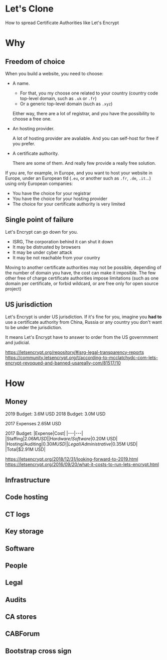 # Let's Clone

How to spread Certificate Authorities like Let's Encrypt

# Why

## Freedom of choice

When you build a website, you need to choose:

- A name.
  - For that, you my choose one related to your country (country code top-level domain, such as `.uk` or `.fr`)
  - Or a generic top-level domain (such as `.xyz`)
  
  Either way, there are a lot of registrar, and you have the possibility to choose a free one.
  
- An hosting provider.

  A lot of hosting provider are avaliable. And you can self-host for free if you prefer.

- A certificate authority.

  There are some of them. And really few provide a really free solution.

If you are, for example, in Europe, and you want to host your website in Europe, under an European tld (`.eu`, or another such as `.fr`, `.de`, `.it`...) using only European companies:

  - You have the choice for your registrar
  - You have the choice for your hosting provider
  - The choice for your certificate authority is very limited


## Single point of failure

Let's Encrypt can go down for you.

- ISRG, The corporation behind it can shut it down
- It may be distrusted by browsers
- It may be under cyber attack
- It may be not reachable from your country

Moving to another certificate authorities may not be possible, depending of the number of domain you have, the cost can make it imposible. The few other free of charge certificate authorities impose limitations (such as one domain per certificate, or forbid wildcard, or are free only for open source project)

## US jurisdiction

Let's Encrypt is under US jurisdiction. If it's fine for you, imagine you **had to** use a certificate authority from China, Russia or any country you don't want to be under the jurisdiction.

It means Let's Encrypt have to answer to order from the US governmment and judicial.

https://letsencrypt.org/repository/#isrg-legal-transparency-reports
https://community.letsencrypt.org/t/according-to-mcclatchydc-com-lets-encrypt-revoqued-and-banned-usareally-com/81517/10

# How

## Money

2019 Budget: 3.6M USD
2018 Budget: 3.0M USD

2017 Expenses 2.65M USD
 
2017 Budget:
|Expense|Cost|
|---|---|
|Staffing|$2.06M USD|
|Hardware/Software|$0.20M USD|
|Hosting/Auditing|$0.30M USD|
|Legal/Administrative|$0.35M USD|
|Total|$2.91M USD|

https://letsencrypt.org/2018/12/31/looking-forward-to-2019.html
https://letsencrypt.org/2016/09/20/what-it-costs-to-run-lets-encrypt.html

## Infrastructure
## Code hosting
## CT logs
## Key storage
## Software
## People
## Legal
## Audits
## CA stores
## CABForum
## Bootstrap cross sign
